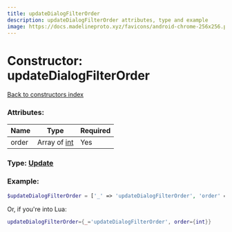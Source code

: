 ```yaml
---
title: updateDialogFilterOrder
description: updateDialogFilterOrder attributes, type and example
image: https://docs.madelineproto.xyz/favicons/android-chrome-256x256.png
---
```

# Constructor: updateDialogFilterOrder  
[Back to constructors index](index.md)



### Attributes:

| Name     |    Type       | Required |
|----------|---------------|----------|
|order|Array of [int](../types/int.md) | Yes|



### Type: [Update](../types/Update.md)


### Example:

```php
$updateDialogFilterOrder = ['_' => 'updateDialogFilterOrder', 'order' => [int, int]];
```  


Or, if you're into Lua:

```lua
updateDialogFilterOrder={_='updateDialogFilterOrder', order={int}}

```


